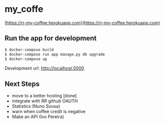 # my_coffe
[https://rr-my-coffee.herokuapp.com](https://rr-my-coffee.herokuapp.com)

## Run the app for development
```sh
$ docker-compose build
$ docker-compose run app manage.py db upgrade
$ docker-compose up
```

Development url: [http://localhost:5000](http://localhost:5000)
## Next Steps
- move to a better hosting [done]
- integrate with RR github OAUTH
- Statistics (Nuno Sousa)
- warn when coffee credit is negative
- Make an API (Ivo Pereira)
